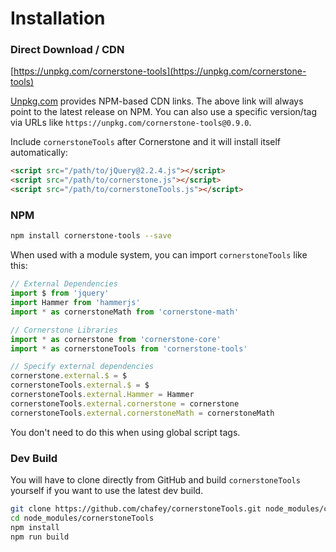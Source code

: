 # Installation

### Direct Download / CDN

[https://unpkg.com/cornerstone-tools](https://unpkg.com/cornerstone-tools)

<!--email_off-->
[Unpkg.com](https://unpkg.com) provides NPM-based CDN links. The above link will always point to the latest release on NPM. You can also use a specific version/tag via URLs like `https://unpkg.com/cornerstone-tools@0.9.0`.
<!--/email_off-->

Include `cornerstoneTools` after Cornerstone and it will install itself automatically:

``` html
<script src="/path/to/jQuery@2.2.4.js"></script>
<script src="/path/to/cornerstone.js"></script>
<script src="/path/to/cornerstoneTools.js"></script>
```

### NPM

``` bash
npm install cornerstone-tools --save
```

When used with a module system, you can import `cornerstoneTools` like this:

``` js
// External Dependencies
import $ from 'jquery'
import Hammer from 'hammerjs'
import * as cornerstoneMath from 'cornerstone-math'

// Cornerstone Libraries
import * as cornerstone from 'cornerstone-core'
import * as cornerstoneTools from 'cornerstone-tools'

// Specify external dependencies
cornerstone.external.$ = $
cornerstoneTools.external.$ = $
cornerstoneTools.external.Hammer = Hammer
cornerstoneTools.external.cornerstone = cornerstone
cornerstoneTools.external.cornerstoneMath = cornerstoneMath
```

You don't need to do this when using global script tags.

### Dev Build

You will have to clone directly from GitHub and build `cornerstoneTools` yourself if you want to use the latest dev build.

``` bash
git clone https://github.com/chafey/cornerstoneTools.git node_modules/cornerstoneTools
cd node_modules/cornerstoneTools
npm install
npm run build
```
